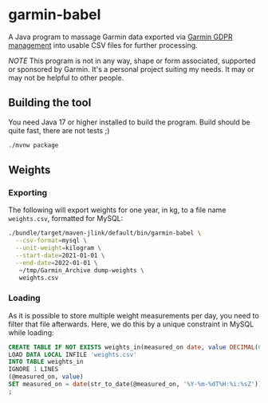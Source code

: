 # garmin-babel

A Java program to massage Garmin data exported via [Garmin GDPR management](https://www.garmin.com/de-DE/account/datamanagement)
into usable CSV files for further processing.

*NOTE* This program is not in any way, shape or form associated, supported or sponsored by Garmin. 
It's a personal project suiting my needs. It may or may not be helpful to other people.

## Building the tool

You need Java 17 or higher installed to build the program. Build should be quite fast, there are not tests ;)

```bash
./mvnw package
```

## Weights

### Exporting

The following will export weights for one year, in kg, to a file name `weights.csv`, formatted for MySQL:

```bash
./bundle/target/maven-jlink/default/bin/garmin-babel \
  --csv-format=mysql \
  --unit-weight=kilogram \
  --start-date=2021-01-01 \
  --end-date=2022-01-01 \
   ~/tmp/Garmin_Archive dump-weights \
   weights.csv
```

### Loading

As it is possible to store multiple weight measurements per day, you need to filter that file afterwards.
Here, we do this by a unique constraint in MySQL while loading:

```sql
CREATE TABLE IF NOT EXISTS weights_in(measured_on date, value DECIMAL(6,3), unique(measured_on));
LOAD DATA LOCAL INFILE 'weights.csv'
INTO TABLE weights_in
IGNORE 1 LINES
(@measured_on, value)
SET measured_on = date(str_to_date(@measured_on, '%Y-%m-%dT%H:%i:%sZ'))
;
```